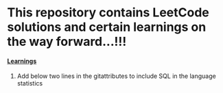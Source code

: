 
# This repository contains LeetCode solutions and certain learnings on the way forward...!!!


#### <ins>Learnings</ins>
1. Add below two lines in the gitattributes to include SQL in the language statistics